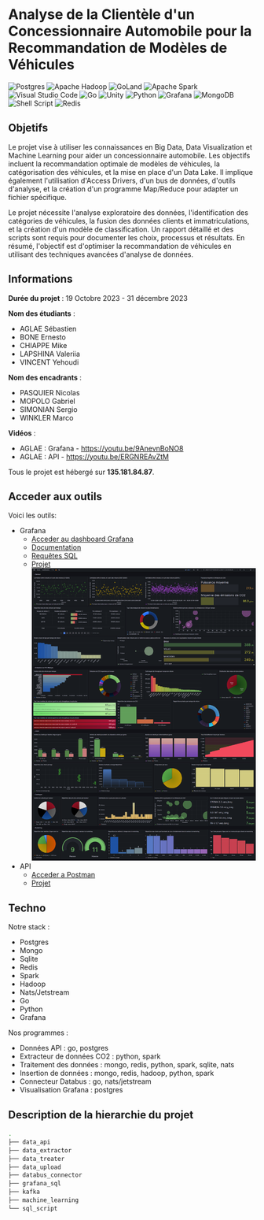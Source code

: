 # Analyse de la Clientèle d'un Concessionnaire Automobile pour la Recommandation de Modèles de Véhicules
![Postgres](https://img.shields.io/badge/postgres-%23316192.svg?style=for-the-badge&logo=postgresql&logoColor=white)
![Apache Hadoop](https://img.shields.io/badge/Apache%20Hadoop-66CCFF?style=for-the-badge&logo=apachehadoop&logoColor=black)
![GoLand](https://img.shields.io/badge/GoLand-0f0f0f?&style=for-the-badge&logo=goland&logoColor=white)
![Apache Spark](https://img.shields.io/badge/Apache%20Spark-FDEE21?style=flat-square&logo=apachespark&logoColor=black)
![Visual Studio Code](https://img.shields.io/badge/Visual%20Studio%20Code-0078d7.svg?style=for-the-badge&logo=visual-studio-code&logoColor=white)
![Go](https://img.shields.io/badge/go-%2300ADD8.svg?style=for-the-badge&logo=go&logoColor=white)
![Unity](https://img.shields.io/badge/unity-%23000000.svg?style=for-the-badge&logo=unity&logoColor=white)
![Python](https://img.shields.io/badge/python-3670A0?style=for-the-badge&logo=python&logoColor=ffdd54)
![Grafana](https://img.shields.io/badge/grafana-%23F46800.svg?style=for-the-badge&logo=grafana&logoColor=white)
![MongoDB](https://img.shields.io/badge/MongoDB-%234ea94b.svg?style=for-the-badge&logo=mongodb&logoColor=white)
![Shell Script](https://img.shields.io/badge/shell_script-%23121011.svg?style=for-the-badge&logo=gnu-bash&logoColor=white)
![Redis](https://img.shields.io/badge/redis-%23DD0031.svg?style=for-the-badge&logo=redis&logoColor=white)

## Objetifs

Le projet vise à utiliser les connaissances en Big Data, Data Visualization et Machine Learning pour aider un concessionnaire automobile. Les objectifs incluent la recommandation optimale de modèles de véhicules, la catégorisation des véhicules, et la mise en place d'un Data Lake. Il implique également l'utilisation d'Access Drivers, d'un bus de données, d'outils d'analyse, et la création d'un programme Map/Reduce pour adapter un fichier spécifique.

Le projet nécessite l'analyse exploratoire des données, l'identification des catégories de véhicules, la fusion des données clients et immatriculations, et la création d'un modèle de classification. Un rapport détaillé et des scripts sont requis pour documenter les choix, processus et résultats. En résumé, l'objectif est d'optimiser la recommandation de véhicules en utilisant des techniques avancées d'analyse de données.

## Informations
**Durée du projet** : 19 Octobre 2023 - 31 décembre 2023

**Nom des étudiants** :
- AGLAE Sébastien
- BONE Ernesto
- CHIAPPE Mike
- LAPSHINA Valeriia
- VINCENT Yehoudi

**Nom des encadrants** :
- PASQUIER Nicolas
- MOPOLO Gabriel
- SIMONIAN Sergio
- WINKLER Marco

**Vidéos** :
- AGLAE : Grafana - https://youtu.be/9AnevnBoNO8 
- AGLAE : API - https://youtu.be/ERGNREAvZtM 

Tous le projet est hébergé sur **135.181.84.87**.

## Acceder aux outils
Voici les outils:
- Grafana
  - [Acceder au dashboard Grafana](http://135.181.84.87:3000/public-dashboards/3b26974c3fb34f5d83cd0d3deeec0e95)
  - [Documentation](./grafana_sql/description.md)
  - [Requêtes SQL](./grafana_sql)
  - [Projet](./grafana_sql)
![Grafana dashboard](./grafana_sql/grafana_screenshot.png)
- API
  - [Acceder a Postman](https://www.postman.com/red-spaceship-151642/workspace/grails/collection/14060252-3261c536-7dac-4a53-8b8c-6f5cd131cb31?action=share&creator=14060252)
  - [Projet](./data_api)
 
## Techno
Notre stack :
- Postgres
- Mongo
- Sqlite
- Redis
- Spark
- Hadoop
- Nats/Jetstream
- Go
- Python
- Grafana

Nos programmes :
- Données API : go, postgres
- Extracteur de données CO2 : python, spark
- Traitement des données : mongo, redis, python, spark, sqlite, nats
- Insertion de données : mongo, redis, hadoop, python, spark
- Connecteur Databus : go, nats/jetstream
- Visualisation Grafana : postgres

## Description de la hierarchie du projet
```bash
.
├── data_api
├── data_extractor
├── data_treater
├── data_upload
├── databus_connector
├── grafana_sql
├── kafka
├── machine_learning
└── sql_script
```
